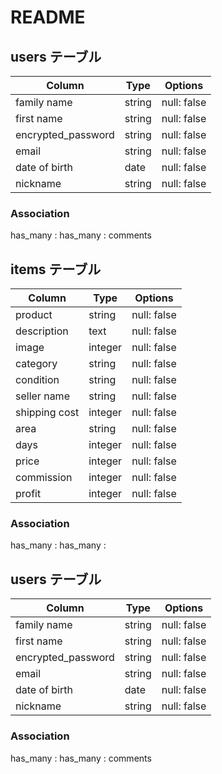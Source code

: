 # README

## users テーブル

| Column             | Type   | Options     |
| ------------------ | ------ | ----------- |
| family name        | string | null: false |
| first name         | string | null: false |
| encrypted_password | string | null: false |
| email              | string | null: false |
| date of birth      | date   | null: false |
| nickname           | string | null: false |

### Association
has_many : 
has_many : comments

## items テーブル

| Column             | Type   | Options     |
| ------------------ | ------ | ----------- |
| product            | string | null: false |
| description        | text   | null: false |
| image              | integer| null: false |
| category           | string | null: false |
| condition          | string | null: false |
| seller name        | string | null: false |
| shipping cost      | integer| null: false |
| area               | string | null: false |
| days               | integer| null: false |
| price              | integer| null: false |
| commission         | integer| null: false |
| profit             | integer| null: false |

### Association
has_many : 
has_many : 

## users テーブル

| Column             | Type   | Options     |
| ------------------ | ------ | ----------- |
| family name        | string | null: false |
| first name         | string | null: false |
| encrypted_password | string | null: false |
| email              | string | null: false |
| date of birth      | date   | null: false |
| nickname           | string | null: false |

### Association
has_many : 
has_many : comments